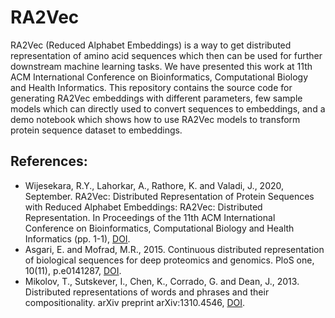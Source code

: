 # RA2Vec
RA2Vec (Reduced Alphabet Embeddings) is a way to get distributed representation of amino acid sequences which then can be used for further downstream machine learning tasks. We have presented this work at 11th ACM International Conference on Bioinformatics, Computational Biology and Health Informatics. 
This repository contains the source code for generating RA2Vec embeddings with different parameters, few sample models which can directly used to convert sequences to embeddings, and a demo notebook which shows how to use RA2Vec models to transform protein sequence dataset to embeddings.

## References:  
- Wijesekara, R.Y., Lahorkar, A., Rathore, K. and Valadi, J., 2020, September. RA2Vec: Distributed Representation of Protein Sequences with Reduced Alphabet Embeddings: RA2Vec: Distributed Representation. In Proceedings of the 11th ACM International Conference on Bioinformatics, Computational Biology and Health Informatics (pp. 1-1), [DOI](https://doi.org/10.1145/3388440.3414925).
- Asgari, E. and Mofrad, M.R., 2015. Continuous distributed representation of biological sequences for deep proteomics and genomics. PloS one, 10(11), p.e0141287, [DOI](https://doi.org/10.1371/journal.pone.0141287).
- Mikolov, T., Sutskever, I., Chen, K., Corrado, G. and Dean, J., 2013. Distributed representations of words and phrases and their compositionality. arXiv preprint arXiv:1310.4546, [DOI](https://arxiv.org/abs/1310.4546).
